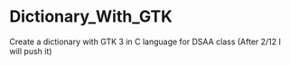 # Dictionary_With_GTK
Create a dictionary with GTK 3 in C language for DSAA class (After 2/12 I will push it)
